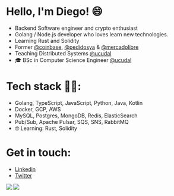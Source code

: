 # Hello, I'm Diego! 😄
- Backend Software engineer and crypto enthusiast 
- Golang / Node.js developer who loves learn new technologies.
- Learning Rust and Solidity
- Former [@coinbase](https://github.com/coinbase), [@pedidosya](https://github.com/pedidosya) & [@mercadolibre](https://github.com/mercadolibre)
- Teaching Distributed Systems [@ucudal](https://github.com/ucudal)
- 🎓 BSc in Computer Science Engineer [@ucudal](https://github.com/ucudal)

# Tech stack 👨‍💻:
- Golang, TypeScript, JavaScript, Python, Java, Kotlin
- Docker, GCP, AWS
- MySQL, Postgres, MongoDB, Redis, ElasticSearch
- Pub/Sub, Apache Pulsar, SQS, SNS, RabbitMQ
- 🤓 Learning: Rust, Solidity

# Get in touch:
- [Linkedin](https://www.linkedin.com/in/dimartiro/)
- [Twitter](https://twitter.com/dimartiro)

<a href="https://github.com/dimartiro"> 
  <img align="left" src="https://github-readme-stats.vercel.app/api?username=dimartiro&show_icons=true&count_private=true&theme=tokyonight&hide_border=true&include_all_commits=true"/> 
   <img align="left" src="https://github-readme-stats.vercel.app/api/top-langs/?username=dimartiro&hide_border=true&langs_count=3&theme=tokyonight"/>
</a>

